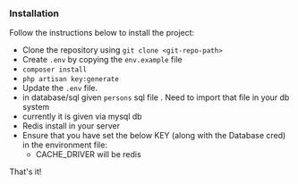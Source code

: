 ### Installation
Follow the instructions below to install the project:

- Clone the repository using `git clone <git-repo-path>`
- Create `.env` by copying the `env.example` file
- `composer install`
- `php artisan key:generate`
- Update the `.env` file.
- in database/sql given `persons` sql file . Need to import that file in your db system
- currently it is given via mysql db
- Redis install in your server
- Ensure that you have set the below KEY (along with the Database cred) in the environment file:
    - CACHE_DRIVER will be redis

That's it!
